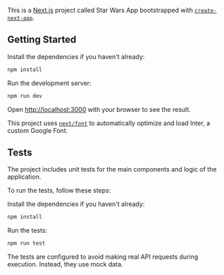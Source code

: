 This is a [Next.js](https://nextjs.org/) project called Star Wars App bootstrapped with [`create-next-app`](https://github.com/vercel/next.js/tree/canary/packages/create-next-app).

## Getting Started

Install the dependencies if you haven't already:

```bash
npm install
```

Run the development server:

```bash
npm run dev
```

Open [http://localhost:3000](http://localhost:3000) with your browser to see the result.

This project uses [`next/font`](https://nextjs.org/docs/basic-features/font-optimization) to automatically optimize and load Inter, a custom Google Font.

## Tests

The project includes unit tests for the main components and logic of the application.

To run the tests, follow these steps:

Install the dependencies if you haven't already:

```bash
npm install
```

Run the tests:

```bash
npm run test
```

The tests are configured to avoid making real API requests during execution. Instead, they use mock data.
